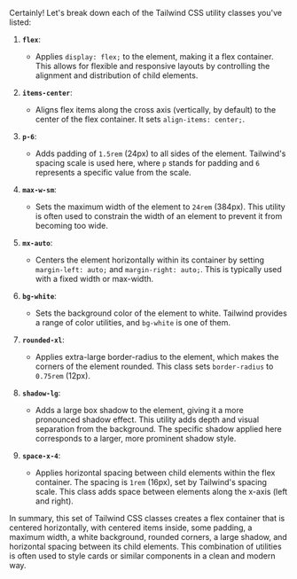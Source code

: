 Certainly! Let's break down each of the Tailwind CSS utility classes you've listed:

1. **`flex`**:
   - Applies `display: flex;` to the element, making it a flex container. This allows for flexible and responsive layouts by controlling the alignment and distribution of child elements.

2. **`items-center`**:
   - Aligns flex items along the cross axis (vertically, by default) to the center of the flex container. It sets `align-items: center;`.

3. **`p-6`**:
   - Adds padding of `1.5rem` (24px) to all sides of the element. Tailwind's spacing scale is used here, where `p` stands for padding and `6` represents a specific value from the scale.

4. **`max-w-sm`**:
   - Sets the maximum width of the element to `24rem` (384px). This utility is often used to constrain the width of an element to prevent it from becoming too wide.

5. **`mx-auto`**:
   - Centers the element horizontally within its container by setting `margin-left: auto;` and `margin-right: auto;`. This is typically used with a fixed width or max-width.

6. **`bg-white`**:
   - Sets the background color of the element to white. Tailwind provides a range of color utilities, and `bg-white` is one of them.

7. **`rounded-xl`**:
   - Applies extra-large border-radius to the element, which makes the corners of the element rounded. This class sets `border-radius` to `0.75rem` (12px).

8. **`shadow-lg`**:
   - Adds a large box shadow to the element, giving it a more pronounced shadow effect. This utility adds depth and visual separation from the background. The specific shadow applied here corresponds to a larger, more prominent shadow style.

9. **`space-x-4`**:
   - Applies horizontal spacing between child elements within the flex container. The spacing is `1rem` (16px), set by Tailwind's spacing scale. This class adds space between elements along the x-axis (left and right).

In summary, this set of Tailwind CSS classes creates a flex container that is centered horizontally, with centered items inside, some padding, a maximum width, a white background, rounded corners, a large shadow, and horizontal spacing between its child elements. This combination of utilities is often used to style cards or similar components in a clean and modern way.